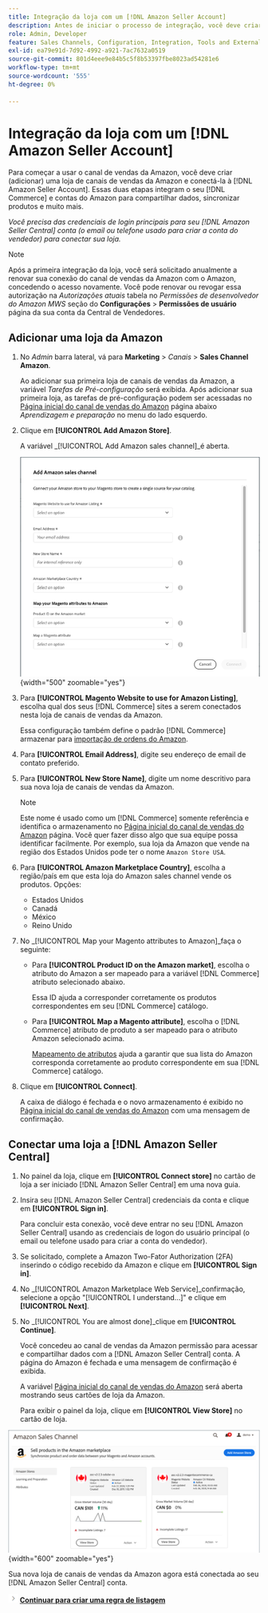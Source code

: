 ```yaml
---
title: Integração da loja com um [!DNL Amazon Seller Account]
description: Antes de iniciar o processo de integração, você deve criar (adicionar) um armazenamento de Sales Channel da Amazon e conectá-lo à sua conta de vendedor da Amazon.
role: Admin, Developer
feature: Sales Channels, Configuration, Integration, Tools and External Services
exl-id: ea79e91d-7d92-4992-a921-7ac7632a0519
source-git-commit: 801d4eee9e84b5c5f8b53397fbe8023ad54281e6
workflow-type: tm+mt
source-wordcount: '555'
ht-degree: 0%

---
```


# Integração da loja com um [!DNL Amazon Seller Account]

Para começar a usar o canal de vendas da Amazon, você deve criar (adicionar) uma loja de canais de vendas da Amazon e conectá-la à [!DNL Amazon Seller Account]. Essas duas etapas integram o seu [!DNL Commerce] e contas do Amazon para compartilhar dados, sincronizar produtos e muito mais.

_Você precisa das credenciais de login principais para seu [!DNL Amazon Seller Central] conta (o email ou telefone usado para criar a conta do vendedor) para conectar sua loja._

>[!NOTE]
>
>Após a primeira integração da loja, você será solicitado anualmente a renovar sua conexão do canal de vendas da Amazon com o Amazon, concedendo o acesso novamente. Você pode renovar ou revogar essa autorização na _Autorizações atuais_ tabela no _Permissões de desenvolvedor do Amazon MWS_ seção do **Configurações** > **Permissões de usuário** página da sua conta da Central de Vendedores.

## Adicionar uma loja da Amazon

1. No _Admin_ barra lateral, vá para **Marketing** > _Canais_ > **Sales Channel Amazon**.

   Ao adicionar sua primeira loja de canais de vendas da Amazon, a variável _Tarefas de Pré-configuração_ será exibida. Após adicionar sua primeira loja, as tarefas de pré-configuração podem ser acessadas no [Página inicial do canal de vendas do Amazon](./amazon-sales-channel-home.md) página abaixo _Aprendizagem e preparação_ no menu do lado esquerdo.

1. Clique em **[!UICONTROL Add Amazon Store]**.

   A variável _[!UICONTROL Add Amazon sales channel]_é aberta.

   ![Adicionar a loja de canal de vendas da Amazon](assets/amazon-store-integration.png){width="500" zoomable="yes"}

1. Para **[!UICONTROL Magento Website to use for Amazon Listing]**, escolha qual dos seus [!DNL Commerce] sites a serem conectados nesta loja de canais de vendas da Amazon.

   Essa configuração também define o padrão [!DNL Commerce] armazenar para [importação de ordens do Amazon](./order-settings.md).

1. Para **[!UICONTROL Email Address]**, digite seu endereço de email de contato preferido.

1. Para **[!UICONTROL New Store Name]**, digite um nome descritivo para sua nova loja de canais de vendas da Amazon.

   >[!NOTE]
   >
   >Este nome é usado como um [!DNL Commerce] somente referência e identifica o armazenamento no [Página inicial do canal de vendas do Amazon](./amazon-sales-channel-home.md) página. Você quer fazer disso algo que sua equipe possa identificar facilmente. Por exemplo, sua loja da Amazon que vende na região dos Estados Unidos pode ter o nome `Amazon Store USA`.

1. Para **[!UICONTROL Amazon Marketplace Country]**, escolha a região/país em que esta loja do Amazon sales channel vende os produtos. Opções:

   - Estados Unidos
   - Canadá
   - México
   - Reino Unido

1. No _[!UICONTROL Map your Magento attributes to Amazon]_faça o seguinte:

   - Para **[!UICONTROL Product ID on the Amazon market]**, escolha o atributo do Amazon a ser mapeado para a variável [!DNL Commerce] atributo selecionado abaixo.

     Essa ID ajuda a corresponder corretamente os produtos correspondentes em seu [!DNL Commerce] catálogo.

   - Para **[!UICONTROL Map a Magento attribute]**, escolha o [!DNL Commerce] atributo de produto a ser mapeado para o atributo Amazon selecionado acima.

     [Mapeamento de atributos](./ob-creating-magento-attributes.md) ajuda a garantir que sua lista do Amazon corresponda corretamente ao produto correspondente em sua [!DNL Commerce] catálogo.

1. Clique em **[!UICONTROL Connect]**.

   A caixa de diálogo é fechada e o novo armazenamento é exibido no [Página inicial do canal de vendas do Amazon](./amazon-sales-channel-home.md) com uma mensagem de confirmação.

## Conectar uma loja a [!DNL Amazon Seller Central]

1. No painel da loja, clique em **[!UICONTROL Connect store]** no cartão de loja a ser iniciado [!DNL Amazon Seller Central] em uma nova guia.

1. Insira seu [!DNL Amazon Seller Central] credenciais da conta e clique em **[!UICONTROL Sign in]**.

   Para concluir esta conexão, você deve entrar no seu [!DNL Amazon Seller Central] usando as credenciais de logon do usuário principal (o email ou telefone usado para criar a conta do vendedor).

1. Se solicitado, complete a Amazon Two-Fator Authorization (2FA) inserindo o código recebido da Amazon e clique em **[!UICONTROL Sign in]**.

1. No _[!UICONTROL Amazon Marketplace Web Service]_confirmação, selecione a opção &quot;[!UICONTROL I understand...]&quot; e clique em **[!UICONTROL Next]**.

1. No _[!UICONTROL You are almost done]_clique em **[!UICONTROL Continue]**.

   Você concedeu ao canal de vendas da Amazon permissão para acessar e compartilhar dados com a [!DNL Amazon Seller Central] conta. A página do Amazon é fechada e uma mensagem de confirmação é exibida.

   A variável [Página inicial do canal de vendas do Amazon](./amazon-sales-channel-home.md) será aberta mostrando seus cartões de loja da Amazon.

   Para exibir o painel da loja, clique em **[!UICONTROL View Store]** no cartão de loja.

![Página inicial do canal de vendas da Amazon com o novo cartão de loja](assets/asc-dashboard-after-2fa.png){width="600" zoomable="yes"}

Sua nova loja de canais de vendas da Amazon agora está conectada ao seu [!DNL Amazon Seller Central] conta.

![Ícone Avançar](assets/btn-next.png) [**Continuar para criar uma regra de listagem**](./ob-create-listing-rule.md)
